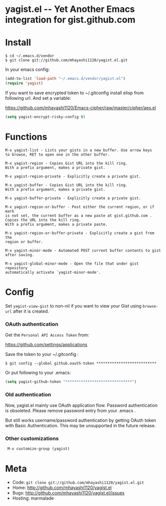yagist.el -- Yet Another Emacs integration for gist.github.com
==============================================================

Install
=======

    $ cd ~/.emacs.d/vendor
    $ git clone git://github.com/mhayashi1120/yagist.el.git

In your emacs config:

```lisp
(add-to-list 'load-path "~/.emacs.d/vendor/yagist.el")
(require 'yagist)
```

If you want to save encrypted token to ~/.gitconfig install elisp from following url.
And set a variable:

https://github.com/mhayashi1120/Emacs-cipher/raw/master/cipher/aes.el

```lisp
(setq yagist-encrypt-risky-config t)
```

Functions
=========

    M-x yagist-list - Lists your gists in a new buffer. Use arrow keys
    to browse, RET to open one in the other buffer.

    M-x yagist-region - Copies Gist URL into the kill ring.
    With a prefix argument, makes a private gist.

    M-x yagist-region-private - Explicitly create a private gist.

    M-x yagist-buffer - Copies Gist URL into the kill ring.
    With a prefix argument, makes a private gist.

    M-x yagist-buffer-private - Explicitly create a private gist.

    M-x yagist-region-or-buffer - Post either the current region, or if mark
    is not set, the current buffer as a new paste at gist.github.com .
    Copies the URL into the kill ring.
    With a prefix argument, makes a private paste.

    M-x yagist-region-or-buffer-private - Explicitly create a gist from the
    region or buffer.

    M-x yagist-minor-mode - Automated POST current buffer contents to gist
	after saving.

    M-x yagist-global-minor-mode - Open the file that under gist repository
    automatically activate `yagist-minor-mode'.

Config
======

Set `yagist-view-gist` to non-nil if you want to view your Gist using
 `browse-url` after it is created.

### OAuth authentication

Get the `Personal API Access Token` from:

https://github.com/settings/applications

Save the token to your ~/.gitconfig :

    $ git config --global github.oauth-token ***************************

Or put following to your .emacs:

```lisp
(setq yagist-github-token "******************************")
```

### Old authentication

Now, yagist.el mainly use OAuth application flow. Password authentication is obsoleted.
Please remove password entry from your .emacs .

But still works username/password authentication by getting OAuth token with Basic Authentication.
This may be unsupported in the future release.

### Other customizations

     M-x customize-group (yagist)

Meta
====

* Code: `git clone git://github.com/mhayashi1120/yagist.el.git`
* Home: <http://github.com/mhayashi1120/yagist.el>
* Bugs: <http://github.com/mhayashi1120/yagist.el/issues>
* Hosting: marmalade
